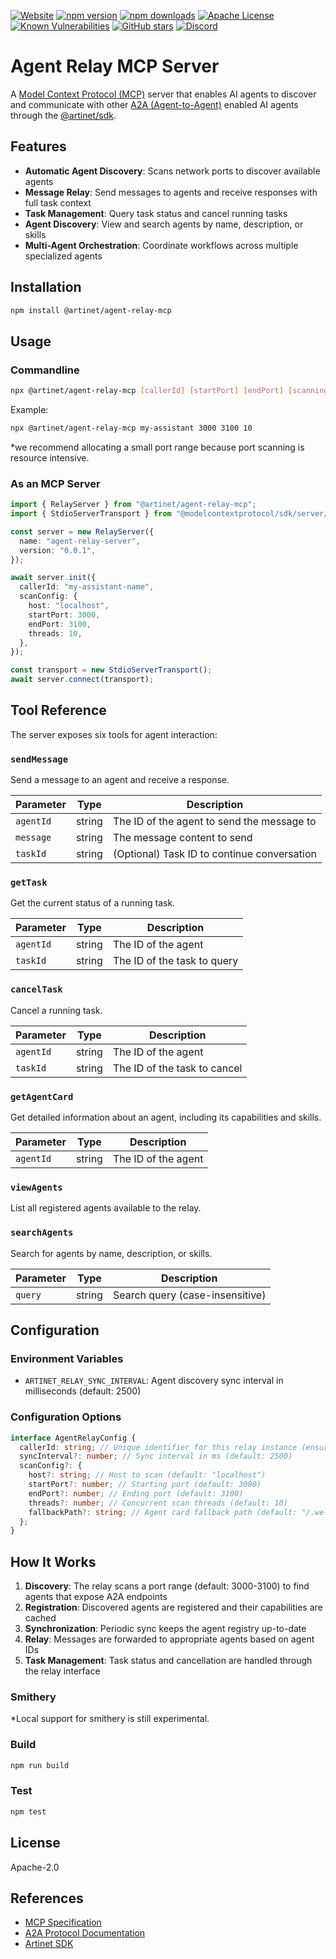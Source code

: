 [![Website](https://img.shields.io/badge/website-artinet.io-black)](https://artinet.io/)
[![npm version](https://img.shields.io/npm/v/@artinet/agent-relay-mcp.svg)](https://www.npmjs.com/package/@artinet/agent-relay-mcp)
[![npm downloads](https://img.shields.io/npm/dt/@artinet/agent-relay-mcp.svg)](https://www.npmjs.com/package/@artinet/agent-relay-mcp)
[![Apache License](https://img.shields.io/badge/License-Apache_2.0-blue.svg)](LICENSE)
[![Known Vulnerabilities](https://snyk.io/test/npm/@artinet/agent-relay-mcp/badge.svg)](https://snyk.io/test/npm/@artinet/agent-relay-mcp)
[![GitHub stars](https://img.shields.io/github/stars/the-artinet-project/mcp?style=social)](https://github.com/the-artinet-project/mcp/stargazers)
[![Discord](https://dcbadge.limes.pink/api/server/DaxzSchmmX?style=flat)](https://discord.gg/DaxzSchmmX)

# Agent Relay MCP Server

A [Model Context Protocol (MCP)](https://modelcontextprotocol.io) server that enables AI agents to discover and communicate with other [A2A (Agent-to-Agent)](https://github.com/a2aproject/A2A) enabled AI agents through the [@artinet/sdk](https://github.com/the-artinet-project/artinet-sdk).

## Features

- **Automatic Agent Discovery**: Scans network ports to discover available agents
- **Message Relay**: Send messages to agents and receive responses with full task context
- **Task Management**: Query task status and cancel running tasks
- **Agent Discovery**: View and search agents by name, description, or skills
- **Multi-Agent Orchestration**: Coordinate workflows across multiple specialized agents

## Installation

```bash
npm install @artinet/agent-relay-mcp
```

## Usage

### Commandline

```bash
npx @artinet/agent-relay-mcp [callerId] [startPort] [endPort] [scanning-threads]
```

Example:

```bash
npx @artinet/agent-relay-mcp my-assistant 3000 3100 10
```

\*we recommend allocating a small port range because port scanning is resource intensive.

### As an MCP Server

```typescript
import { RelayServer } from "@artinet/agent-relay-mcp";
import { StdioServerTransport } from "@modelcontextprotocol/sdk/server/stdio.js";

const server = new RelayServer({
  name: "agent-relay-server",
  version: "0.0.1",
});

await server.init({
  callerId: "my-assistant-name",
  scanConfig: {
    host: "localhost",
    startPort: 3000,
    endPort: 3100,
    threads: 10,
  },
});

const transport = new StdioServerTransport();
await server.connect(transport);
```

## Tool Reference

The server exposes six tools for agent interaction:

### `sendMessage`

Send a message to an agent and receive a response.

| Parameter | Type   | Description                                 |
| --------- | ------ | ------------------------------------------- |
| `agentId` | string | The ID of the agent to send the message to  |
| `message` | string | The message content to send                 |
| `taskId`  | string | (Optional) Task ID to continue conversation |

### `getTask`

Get the current status of a running task.

| Parameter | Type   | Description                 |
| --------- | ------ | --------------------------- |
| `agentId` | string | The ID of the agent         |
| `taskId`  | string | The ID of the task to query |

### `cancelTask`

Cancel a running task.

| Parameter | Type   | Description                  |
| --------- | ------ | ---------------------------- |
| `agentId` | string | The ID of the agent          |
| `taskId`  | string | The ID of the task to cancel |

### `getAgentCard`

Get detailed information about an agent, including its capabilities and skills.

| Parameter | Type   | Description         |
| --------- | ------ | ------------------- |
| `agentId` | string | The ID of the agent |

### `viewAgents`

List all registered agents available to the relay.

### `searchAgents`

Search for agents by name, description, or skills.

| Parameter | Type   | Description                     |
| --------- | ------ | ------------------------------- |
| `query`   | string | Search query (case-insensitive) |

## Configuration

### Environment Variables

- `ARTINET_RELAY_SYNC_INTERVAL`: Agent discovery sync interval in milliseconds (default: 2500)

### Configuration Options

```typescript
interface AgentRelayConfig {
  callerId: string; // Unique identifier for this relay instance (ensures the agent cannot call itself)
  syncInterval?: number; // Sync interval in ms (default: 2500)
  scanConfig?: {
    host?: string; // Host to scan (default: "localhost")
    startPort?: number; // Starting port (default: 3000)
    endPort?: number; // Ending port (default: 3100)
    threads?: number; // Concurrent scan threads (default: 10)
    fallbackPath?: string; // Agent card fallback path (default: "/.well-known/agent-card.json")
  };
}
```

## How It Works

1. **Discovery**: The relay scans a port range (default: 3000-3100) to find agents that expose A2A endpoints
2. **Registration**: Discovered agents are registered and their capabilities are cached
3. **Synchronization**: Periodic sync keeps the agent registry up-to-date
4. **Relay**: Messages are forwarded to appropriate agents based on agent IDs
5. **Task Management**: Task status and cancellation are handled through the relay interface

### Smithery

\*Local support for smithery is still experimental.

### Build

```bash
npm run build
```

### Test

```bash
npm test
```

## License

Apache-2.0

## References

- [MCP Specification](https://modelcontextprotocol.io)
- [A2A Protocol Documentation](https://artinet.io)
- [Artinet SDK](https://github.com/the-artinet-project/sdk)

